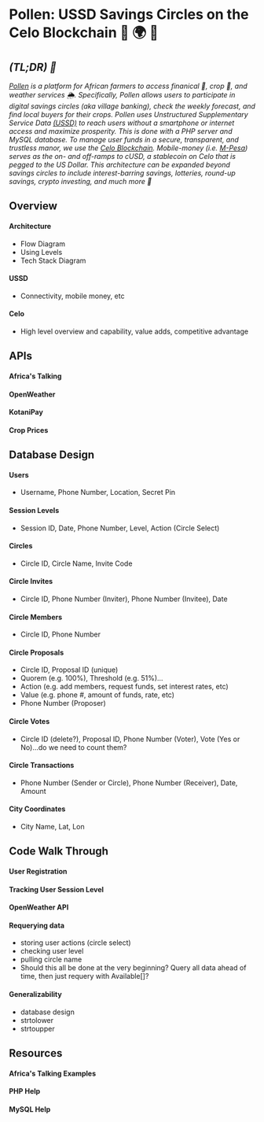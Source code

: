 # Pollen: USSD Savings Circles on the Celo Blockchain 🦄 🌍 🚀 

## *(TL;DR) 🔑*
*[Pollen](https://www.fourthlinelimited.com/finance) is a platform for African farmers to access finanical 💸, crop 🌱, and weather services 🌦. Specifically, Pollen allows users to participate in digital savings circles (aka village banking), check the weekly forecast, and find local buyers for their crops. Pollen uses Unstructured Supplementary Service Data [(USSD)](https://en.wikipedia.org/wiki/Unstructured_Supplementary_Service_Data) to reach users without a smartphone or internet access and maximize prosperity. This is done with a PHP server and MySQL database. To manage user funds in a secure, transparent, and trustless manor, we use the [Celo Blockchain](https://www.celo.org). Mobile-money (i.e. [M-Pesa](https://en.wikipedia.org/wiki/M-Pesa)) serves as the on- and off-ramps to cUSD, a stablecoin on Celo that is pegged to the US Dollar. This architecture can be expanded beyond savings circles to include interest-barring savings, lotteries, round-up savings, crypto investing, and much more 🚀* 

## Overview
#### Architecture
* Flow Diagram
* Using Levels
* Tech Stack Diagram
#### USSD
* Connectivity, mobile money, etc
#### Celo
* High level overview and capability, value adds, competitive advantage

## APIs
#### Africa's Talking
#### OpenWeather
#### KotaniPay
#### Crop Prices

## Database Design
#### Users
* Username, Phone Number, Location, Secret Pin
#### Session Levels
* Session ID,  Date, Phone Number, Level, Action (Circle Select)
#### Circles
* Circle ID, Circle Name, Invite Code
#### Circle Invites
* Circle ID, Phone Number (Inviter), Phone Number (Invitee), Date
#### Circle Members
* Circle ID, Phone Number
#### Circle Proposals
* Circle ID, Proposal ID (unique)
* Quorem (e.g. 100%), Threshold (e.g. 51%)...
* Action (e.g. add members, request funds, set interest rates, etc)
* Value (e.g. phone #, amount of funds, rate, etc)
* Phone Number (Proposer)
#### Circle Votes
* Circle ID (delete?), Proposal ID, Phone Number (Voter), Vote (Yes or No)...do we need to count them?
#### Circle Transactions
* Phone Number (Sender or Circle), Phone Number (Receiver), Date, Amount
#### City Coordinates
* City Name, Lat, Lon

## Code Walk Through
#### User Registration
#### Tracking User Session Level
#### OpenWeather API

#### Requerying data
* storing user actions (circle select)
* checking user level
* pulling circle name
* Should this all be done at the very beginning? Query all data ahead of time, then just requery with Available[]?
#### Generalizability
* database design
* strtolower
* strtoupper

## Resources
#### Africa's Talking Examples
#### PHP Help
#### MySQL Help

